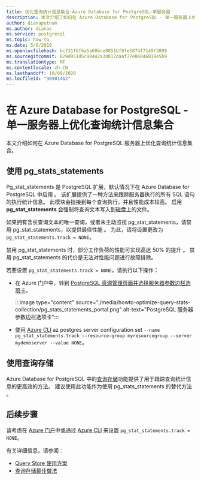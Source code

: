 ```yaml
---
title: 优化查询统计信息集合-Azure Database for PostgreSQL-单服务器
description: 本文介绍了如何在 Azure Database for PostgreSQL - 单一服务器上优化查询统计信息集合。
author: dianaputnam
ms.author: dianas
ms.service: postgresql
ms.topic: how-to
ms.date: 5/6/2019
ms.openlocfilehash: bc731f6f6a5a60bce0851bf8fe5874f7149f3899
ms.sourcegitcommit: 829d951d5c90442a38012daaf77e86046018e5b9
ms.translationtype: MT
ms.contentlocale: zh-CN
ms.lasthandoff: 10/09/2020
ms.locfileid: "90901462"
---
```

# <a name="optimize-query-statistics-collection-on-an-azure-database-for-postgresql---single-server"></a>在 Azure Database for PostgreSQL - 单一服务器上优化查询统计信息集合
本文介绍如何在 Azure Database for PostgreSQL 服务器上优化查询统计信息集合。

## <a name="use-pg_stats_statements"></a>使用 pg_stats_statements
Pg_stat_statements 是 PostgreSQL 扩展，默认情况下在 Azure Database for PostgreSQL 中启用  。 该扩展提供了一种方法来跟踪服务器执行的所有 SQL 语句的执行统计信息。 此模块会挂接到每个查询执行，并且性能成本较高。 启用 **pg_stat_statements** 会强制将查询文本写入到磁盘上的文件。

如果拥有含长查询文本的唯一查询，或者未主动监视 pg_stat_statements，请禁用 pg_stat_statements，以提供最佳性能   。 为此，请将设置更改为 `pg_stat_statements.track = NONE`。

禁用 pg_stat_statements 时，部分工作负荷的性能可实现高达 50% 的提升  。 禁用 pg_stat_statements 的代价是无法对性能问题进行故障排除。

若要设置 `pg_stat_statements.track = NONE`，请执行以下操作：

- 在 Azure 门户中，转到 [PostgreSQL 资源管理页面并选择服务器参数边栏选项卡](howto-configure-server-parameters-using-portal.md)。

  :::image type="content" source="./media/howto-optimize-query-stats-collection/pg_stats_statements_portal.png" alt-text="PostgreSQL 服务器参数边栏选项卡":::

- 使用 [Azure CLI](howto-configure-server-parameters-using-cli.md) az postgres server configuration set `--name pg_stat_statements.track --resource-group myresourcegroup --server mydemoserver --value NONE`。

## <a name="use-the-query-store"></a>使用查询存储 
Azure Database for PostgreSQL 中的[查询存储](concepts-query-store.md)功能提供了用于跟踪查询统计信息的更高效的方法。 建议使用此功能作为使用 pg_stats_statements 的替代方法  。 

## <a name="next-steps"></a>后续步骤
请考虑在 [Azure 门户](howto-configure-server-parameters-using-portal.md)中或通过 [Azure CLI](howto-configure-server-parameters-using-cli.md) 来设置 `pg_stat_statements.track = NONE`。

有关详细信息，请参阅： 
- [Query Store 使用方案](concepts-query-store-scenarios.md) 
- [查询存储最佳做法](concepts-query-store-best-practices.md) 

